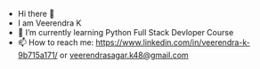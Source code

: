 - Hi there 👋 
- I am Veerendra K
- 🌱 I’m currently learning Python Full Stack Devloper Course
- 📫 How to reach me: https://www.linkedin.com/in/veerendra-k-9b715a171/ or veerendrasagar.k48@gmail.com

<!---
Veerendra-K/Veerendra-K is a ✨ special ✨ repository because its `README.md` (this file) appears on your GitHub profile.
You can click the Preview link to take a look at your changes.
--->
